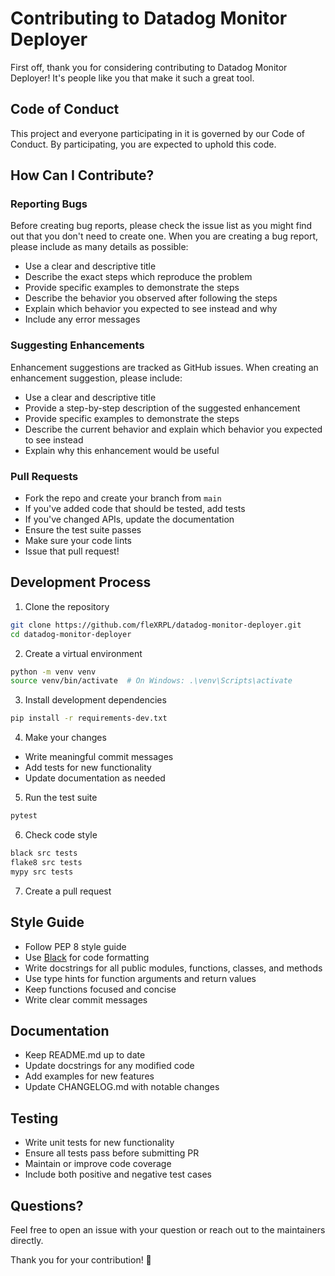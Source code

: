 # Contributing to Datadog Monitor Deployer

First off, thank you for considering contributing to Datadog Monitor Deployer! It's people like you that make it such a great tool.

## Code of Conduct

This project and everyone participating in it is governed by our Code of Conduct. By participating, you are expected to uphold this code.

## How Can I Contribute?

### Reporting Bugs

Before creating bug reports, please check the issue list as you might find out that you don't need to create one. When you are creating a bug report, please include as many details as possible:

* Use a clear and descriptive title
* Describe the exact steps which reproduce the problem
* Provide specific examples to demonstrate the steps
* Describe the behavior you observed after following the steps
* Explain which behavior you expected to see instead and why
* Include any error messages

### Suggesting Enhancements

Enhancement suggestions are tracked as GitHub issues. When creating an enhancement suggestion, please include:

* Use a clear and descriptive title
* Provide a step-by-step description of the suggested enhancement
* Provide specific examples to demonstrate the steps
* Describe the current behavior and explain which behavior you expected to see instead
* Explain why this enhancement would be useful

### Pull Requests

* Fork the repo and create your branch from `main`
* If you've added code that should be tested, add tests
* If you've changed APIs, update the documentation
* Ensure the test suite passes
* Make sure your code lints
* Issue that pull request!

## Development Process

1. Clone the repository
```bash
git clone https://github.com/fleXRPL/datadog-monitor-deployer.git
cd datadog-monitor-deployer
```

2. Create a virtual environment
```bash
python -m venv venv
source venv/bin/activate  # On Windows: .\venv\Scripts\activate
```

3. Install development dependencies
```bash
pip install -r requirements-dev.txt
```

4. Make your changes
* Write meaningful commit messages
* Add tests for new functionality
* Update documentation as needed

5. Run the test suite
```bash
pytest
```

6. Check code style
```bash
black src tests
flake8 src tests
mypy src tests
```

7. Create a pull request

## Style Guide

* Follow PEP 8 style guide
* Use [Black](https://github.com/psf/black) for code formatting
* Write docstrings for all public modules, functions, classes, and methods
* Use type hints for function arguments and return values
* Keep functions focused and concise
* Write clear commit messages

## Documentation

* Keep README.md up to date
* Update docstrings for any modified code
* Add examples for new features
* Update CHANGELOG.md with notable changes

## Testing

* Write unit tests for new functionality
* Ensure all tests pass before submitting PR
* Maintain or improve code coverage
* Include both positive and negative test cases

## Questions?

Feel free to open an issue with your question or reach out to the maintainers directly.

Thank you for your contribution! 🎉 